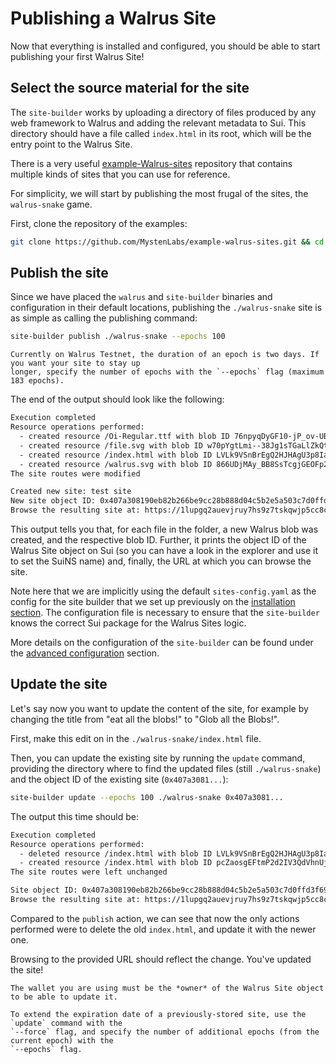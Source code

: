 # Publishing a Walrus Site

Now that everything is installed and configured, you should be able to start publishing your first
Walrus Site!

## Select the source material for the site

The `site-builder` works by uploading a directory of files produced by any web framework to Walrus
and adding the relevant metadata to Sui. This directory should have a file called `index.html` in
its root, which will be the entry point to the Walrus Site.

There is a very useful [example-Walrus-sites](https://github.com/MystenLabs/example-walrus-sites)
repository that contains multiple kinds of sites that you can use for reference.

For simplicity, we will start by publishing the most frugal of the sites, the `walrus-snake` game.

First, clone the repository of the examples:

``` sh
git clone https://github.com/MystenLabs/example-walrus-sites.git && cd example-walrus-sites
```

## Publish the site

Since we have placed the `walrus` and `site-builder` binaries and configuration in their default
locations, publishing the `./walrus-snake` site is as simple as calling the publishing command:

``` sh
site-builder publish ./walrus-snake --epochs 100
```

``` admonish tip
Currently on Walrus Testnet, the duration of an epoch is two days. If you want your site to stay up
longer, specify the number of epochs with the `--epochs` flag (maximum 183 epochs).
```

The end of the output should look like the following:

``` txt
Execution completed
Resource operations performed:
  - created resource /Oi-Regular.ttf with blob ID 76npyqDyGF10-jP_ov-UBHpi-RaRFnxcWgslueGEfr0
  - created resource /file.svg with blob ID w70pYgtLmi--38Jg1sTGaLlZkQtximNMHXjxDQdXKa0
  - created resource /index.html with blob ID LVLk9VSnBrEgQ2HJHAgU3p8IarKypQpfn38aSeUZzzE
  - created resource /walrus.svg with blob ID 866UDjMAy_BB8SsTcgjGEOFp2uAO9BbcVbLh5-_oBNE
The site routes were modified

Created new site: test site
New site object ID: 0x407a308190eb82b266be9cc28b888d04c5b2e5a503c7d0ffd3f69681ea83b73a
Browse the resulting site at: https://1lupgq2auevjruy7hs9z7tskqwjp5cc8c5ebhci4v57qyl4piy.walrus.site
```

This output tells you that, for each file in the folder, a new Walrus blob was created, and the
respective blob ID. Further, it prints the object ID of the Walrus Site object on Sui (so you can
have a look in the explorer and use it to set the SuiNS name) and, finally, the URL at which you can
browse the site.

Note here that we are implicitly using the default `sites-config.yaml` as the config for the site
builder that we set up previously on the [installation section](./tutorial-install.html). The
configuration file is necessary to ensure that the `site-builder` knows the correct Sui package for
the Walrus Sites logic.

More details on the configuration of the `site-builder` can be found under the [advanced
configuration](./builder-config.md) section.

## Update the site

Let's say now you want to update the content of the site, for example by changing the title from
"eat all the blobs!" to "Glob all the Blobs!".

First, make this edit on in the `./walrus-snake/index.html` file.

Then, you can update the existing site by running the `update` command, providing the directory
where to find the updated files (still `./walrus-snake`) and the object ID of the existing site
(`0x407a3081...`):

``` sh
site-builder update --epochs 100 ./walrus-snake 0x407a3081...
```

The output this time should be:

``` txt
Execution completed
Resource operations performed:
  - deleted resource /index.html with blob ID LVLk9VSnBrEgQ2HJHAgU3p8IarKypQpfn38aSeUZzzE
  - created resource /index.html with blob ID pcZaosgEFtmP2d2IV3QdVhnUjajvQzY2ev8d9U_D5VY
The site routes were left unchanged

Site object ID: 0x407a308190eb82b266be9cc28b888d04c5b2e5a503c7d0ffd3f69681ea83b73a
Browse the resulting site at: https://1lupgq2auevjruy7hs9z7tskqwjp5cc8c5ebhci4v57qyl4piy.walrus.site
```

Compared to the `publish` action, we can see that now the only actions performed were to delete the
old `index.html`, and update it with the newer one.

Browsing to the provided URL should reflect the change. You've updated the site!

```admonish note
The wallet you are using must be the *owner* of the Walrus Site object to be able to update it.
```

```admonish danger title="Extending the expiration date of an existing site"
To extend the expiration date of a previously-stored site, use the `update` command with the
`--force` flag, and specify the number of additional epochs (from the current epoch) with the
`--epochs` flag.
```
